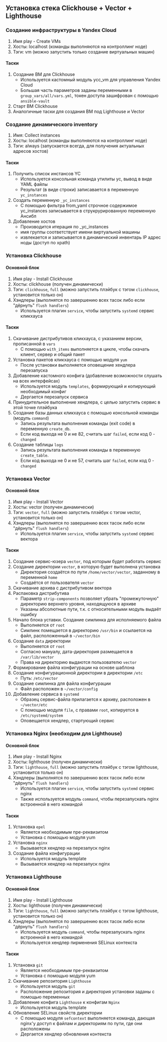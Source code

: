 ## Установка стека Clickhouse + Vector + Lighthouse

### Создание инфраструктуры в Yandex Cloud

1. Имя play - Create VMs
2. Хосты: localhost (команды выполняются на контроллинг ноде)
3. Тэги:  vm (можно запустить только создание виртуальных машин)

#### Таски

1. Создание ВМ для Clickhouse
    * Используется кастомный модуль ycc_vm для управления Yandex Cloud
    * Большая часть параметров заданы переменными в `group_vars/all/vars.yml`, токен доступа зашифрован с помощью `ansible-vault`
2. Старт ВМ Clickhouse
3. Аналогичные таски для создания ВМ под Lighthouse и Vector

### Создание динамического inventory

1. Имя: Collect instances
2. Хосты: localhost (команды выполняются на контроллинг ноде)
3. Тэги:  always (запускается всегда, для получения актуальных адресов хостов)

#### Таски

1. Получить список инстансов YC 
    * Используется консольная команда утилиты yc, вывод в виде YAML файлы
    * Результат (в виде строки) записавается в переменную `yc_instances`
2. Создать переменную `_yc_instances`
    * C помощью фильтра from_yaml строчное содержимое yc_instances записывается в струкрурированную переменную Ансибл
3. Добавление хостов
    * Производится итерация по _yc_instances
    * имя группы соответствует имени виртуальной машины
    * извлекается и записывается в динамический инвентарь IP адрес ноды (доступ по xpath)

### Установка Clickhouse

#### Основной блок

1. Имя play - Install Clickhouse
2. Хосты: clickhouse (получен динамически)
3. Тэги:  `clickhouse`, `full` (можно запустить плэйбук с тэгом `clickhouse`, установится только он)
4. Хэндлеры (выполнятся по завершению всех тасок либо если "дёрнуть" `flush handlers`)
    * Используется плагин `service`, чтобы запустить `systemd` сервис кликхауса

#### Таски

1. Скачивание дистрибутивов кликхауса, с указанием версии, прописанной в `vars`
    * С помощью `with_items` выполняется в цикле, чтобы скачать клиент, сервер и общий пакет
2. Установка пакетов кликхауса с помощью модуля `yum`
    * После установки выполняется оповещение хендлера перезапуска
3. Добавление кастомного конфига (добавление возможности слушать на всех интерфейсах)
    * Используется модуль `templates`, формирующий и копирующий необходимый конфиг
    * Дергается перезапуск сервиса
4. Принудительное выполнение хендлера, с целью запустить сервис в этой точке плэйбука
5. Создание базы данных кликхауса с помощью консольной команды (модуль `command`)
    * Запись результата выполнения команды (exit code) в переменную `create_db`.
    * Если код выхода не 0 и не 82, считать шаг `failed`, если код 0 - `changed`
6. Создание таблицы `logs` 
    * Запись результата выполнения команды в переменную `create_table`.
    * Если код выхода не 0 и не 57, считать шаг `failed`, если код 0 - `changed`

### Установка Vector

#### Основной блок

1. Имя play - Install Vector
2. Хосты: vector (получен динамически)
3. Тэги:  `vector`, `full` (можно запустить плэйбук с тэгом vector, установится только он)
4. Хэндлеры (выполнятся по завершению всех тасок либо если "дёрнуть" `flush handlers`)
    * Используется плагин `service`, чтобы запустить `systemd` сервис вектора

#### Таски

1. Создание сервис-юзера `vector`, под которым будет работать сервис
2. Создание директории `vector`, в которую будет выполнена установка
    * Директория создаётся по пути `/home/vector/vector`, заданному в переменной `home`
    * Создаётся от пользователя `vector`
3. Скачивание архива с дистрибутивом вектора
4. Распаковка дистрибутива 
    * Параметр `strip-components` позволяет убрать "промежуточную" директорию верхнего уровня, находящуюся в архиве
    * Указаны абсолютные пути, т.к. с относительными модуль выдаёт ошибку
5. Начало блока уставки. Создание симлинка для исполняемого файла
    * Выполняется от `root`
    * Симлинк помещается в директорию `/usr/bin` и ссылается на файл, расположенный в `~/vector/bin`
6. Создание `data` директории
    * Выполняется от `root`
    * Согласно мануалу, дата-директория размещается в `/var/lib/vector`
    * Права на директорию выдаются пользователю `vector`
7. Формирование файла конфигурации на основе шаблона
8. Создание конфигурационной директории в директории `/etc`
    * Путь: `/etc/vector`
9. Cоздание симлинка для файла конфигурации
    * Файл расположен в `~/vector/config`
10. Добавление сервиса в `systemd`
    * Образец сервис-файла прилагается к архиву, расположен в `~/vector/etc`
    * С помощью модуля `file`, с правами `root`, копируется в `/etc/systemd/system`
    * Оповещается хендлер, стартующий сервис

### Установка Nginx (необходим для Lighthouse)

#### Основной блок

1. Имя play - Install Nginx
2. Хосты: lighthouse (получен динамически)
3. Тэги:  `lighthouse`, `full` (можно запустить плэйбук с тэгом lighthouse, установится только он)
4. Хэндлеры (выполнятся по завершению всех тасок либо если "дёрнуть" `flush handlers`)
    * Используется плагин `service`, чтобы запустить `systemd` сервис nginx
    * Также используется модуль `command`, чтобы перезапускать nginx встроенной в него командой

#### Таски

1. Установка `epel`
    * Является необходимым пре-реквизитом
    * Установка с помощью модуля yum
2. Установка `nginx`
    * Вызывается хендлер на перезапуск nginx
3. Создание файла конфигурации 
    * Используется модуль template
    * Вызывается хендлер на перезапуск nginx

### Установка Lighthouse

#### Основной блок

1. Имя play - Install Lighthouse
2. Хосты: lighthouse (получен динамически)
3. Тэги:  `lighthouse`, `full` (можно запустить плэйбук с тэгом lighthouse, установится только он)
4. Хэндлеры (выполнятся по завершению всех тасок либо если "дёрнуть" `flush handlers`)
    * Используется модуль `command`, чтобы перезапускать nginx встроенной в него командой
    * Используется хендлер пирменения SELinux контекста

#### Таски

1. Установка `git`
    * Является необходимым пре-реквизитом
    * Установка с помощью модуля yum
2. Скачивание репозитория `Lighthouse`
    * Используется модуль `git`
    * Расположение репозитория и директория установки заданы с помощью переменных
3. Добавление конфига `Lighthouse` к конфигам `Nginx`
    * Используется модуль template
4. Обновление SELinux свойств директории
    * С помощью модуля `sefcontext` выполняется команда, дающая nginx'у доступ к файлам и директориям по пути, где они расположены
    * Дергается хендлер обновления контекста
